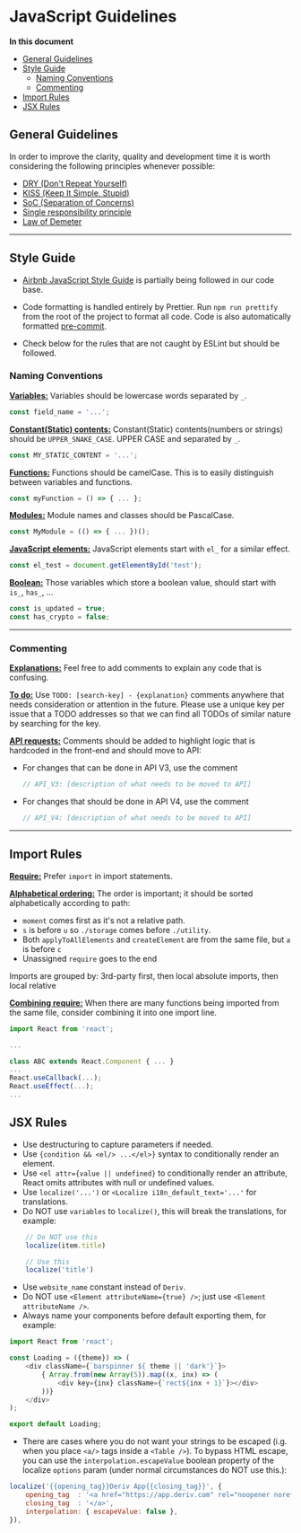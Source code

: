 # JavaScript Guidelines

**In this document**

-   [General Guidelines](#general-guidelines)
-   [Style Guide](#style-guide)
    -   [Naming Conventions](#naming-conventions)
    -   [Commenting](#commenting)
-   [Import Rules](#import-rules)
-   [JSX Rules](#jsx-rules)

## General Guidelines

In order to improve the clarity, quality and development time it is worth considering the following principles whenever possible:

-   [DRY (Don't Repeat Yourself)](https://en.wikipedia.org/wiki/Don't_repeat_yourself)
-   [KISS (Keep It Simple, Stupid)](https://en.wikipedia.org/wiki/KISS_principle)
-   [SoC (Separation of Concerns)](https://en.wikipedia.org/wiki/Separation_of_concerns)
-   [Single responsibility principle](https://en.wikipedia.org/wiki/Single_responsibility_principle)
-   [Law of Demeter](https://en.wikipedia.org/wiki/Law_of_Demeter)

---

## Style Guide

-   [Airbnb JavaScript Style Guide](https://github.com/airbnb/javascript/blob/master/README.md) is partially being followed in our code base.

-   Code formatting is handled entirely by Prettier. Run `npm run prettify` from the root of the project to format all code. Code is also automatically formatted [pre-commit](https://www.atlassian.com/git/tutorials/git-hooks).

-   Check below for the rules that are not caught by ESLint but should be followed.

### Naming Conventions

<a id="naming-conventions-variables"></a>
**[Variables:](#naming-conventions-variables)** Variables should be lowercase words separated by `_`.

```JavaScript
const field_name = '...';
```

<a id="naming-conventions-constant-contents"></a>
**[Constant(Static) contents:](#naming-conventions-constant-contents)** Constant(Static) contents(numbers or strings) should be `UPPER_SNAKE_CASE`. UPPER CASE and separated by `_`.

```JavaScript
const MY_STATIC_CONTENT = '...';
```

<a id="naming-conventions-functions"></a>
**[Functions:](#naming-conventions-functions)** Functions should be camelCase. This is to easily distinguish between variables and functions.

```JavaScript
const myFunction = () => { ... };
```

<a id="naming-conventions-modules"></a>
**[Modules:](#naming-conventions-modules)** Module names and classes should be PascalCase.

```JavaScript
const MyModule = (() => { ... })();
```

<a id="naming-conventions-javascript-elements"></a>
**[JavaScript elements:](#naming-conventions-javascript-elements)** JavaScript elements start with `el_` for a similar effect.

```JavaScript
const el_test = document.getElementById('test');
```

<a id="naming-conventions-boolean"></a>
**[Boolean:](#naming-conventions-boolean)** Those variables which store a boolean value, should start with `is_`, `has_`, ...

```JavaScript
const is_updated = true;
const has_crypto = false;
```

---

### Commenting

<a id="commenting-explanations"></a>
**[Explanations:](#commenting-explanations)** Feel free to add comments to explain any code that is confusing.

<a id="commenting-todo"></a>
**[To do:](#commenting-todo)** Use `TODO: [search-key] - {explanation}` comments anywhere that needs consideration or attention in the future. Please use a unique key per issue that a TODO addresses so that we can find all TODOs of similar nature by searching for the key.

<a id="commenting-api-requests"></a>
**[API requests:](#commenting-api-requests)** Comments should be added to highlight logic that is hardcoded in the front-end and should move to API:

-   For changes that can be done in API V3, use the comment

    ```JavaScript
    // API_V3: [description of what needs to be moved to API]
    ```

-   For changes that should be done in API V4, use the comment

    ```JavaScript
    // API_V4: [description of what needs to be moved to API]
    ```

---

## Import Rules

<a id="import-rules-require"></a>
**[Require:](#import-rules-require)** Prefer `import` in import statements.

<a id="import-rules-alphabetical-ordering"></a>
**[Alphabetical ordering:](#import-rules-alphabetical-ordering)** The order is important; it should be sorted alphabetically according to path:

-   `moment` comes first as it's not a relative path.
-   `s` is before `u` so `./storage` comes before `./utility`.
-   Both `applyToAllElements` and `createElement` are from the same file, but `a` is before `c`
-   Unassigned `require` goes to the end

Imports are grouped by: 3rd-party first, then local absolute imports, then local relative

<a id="import-rules-combining-require"></a>
**[Combining require:](#import-rules-combining-require)** When there are many functions being imported from the same file, consider combining it into one import line.

```JavaScript
import React from 'react';

...

class ABC extends React.Component { ... }
...
React.useCallback(...);
React.useEffect(...);
...
```

## JSX Rules

-   Use destructuring to capture parameters if needed.
-   Use `{condition && <el/> ...</el>}` syntax to conditionally render an element.
-   Use `<el attr={value || undefined}` to conditionally render an attribute, React omits attributes with null or undefined values.
-   Use `localize('...')` or `<Localize i18n_default_text='...'` for translations.
-   Do NOT use `variables` to `localize()`, this will break the translations, for example:

```JavaScript
    // Do NOT use this
    localize(item.title)

    // Use this
    localize('title')
```

-   Use `website_name` constant instead of `Deriv`.
-   Do NOT use `<Element attributeName={true} />`; just use `<Element attributeName />`.
-   Always name your components before default exporting them, for example:

```JavaScript
import React from 'react';

const Loading = ({theme}) => (
    <div className={`barspinner ${ theme || 'dark'}`}>
        { Array.from(new Array(5)).map((x, inx) => (
            <div key={inx} className={`rect${inx + 1}`}></div>
        ))}
    </div>
);

export default Loading;
```

-   There are cases where you do not want your strings to be escaped (i.g. when you place `<a/>` tags inside a `<Table />`). To bypass HTML escape, you can use the `interpolation.escapeValue` boolean property of the localize `options` param (under normal circumstances do NOT use this.):

```JavaScript
localize('{{opening_tag}}Deriv App{{closing_tag}}', {
    opening_tag  : '<a href="https://app.deriv.com" rel="noopener noreferrer" target="_blank" class="link">',
    closing_tag  : '</a>',
    interpolation: { escapeValue: false },
}),
```
